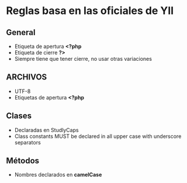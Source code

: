 # Reglas basa en las oficiales de YII

## General
- Etiqueta de apertura **<?php**
- Etiqueta de cierre **?>**
- Siempre tiene que tener cierre, no usar otras variaciones

## ARCHIVOS
- UTF-8
- Etiquetas de apertura **<?php**


## Clases
- Declaradas en StudlyCaps
- Class constants MUST be declared in all upper case with underscore separators

## Métodos
- Nombres declarados en **camelCase**

